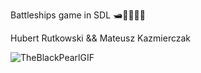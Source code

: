 Battleships game in SDL 🛥️🚤🏴‍☠️🦜

Hubert Rutkowski && Mateusz Kazmierczak

![TheBlackPearlGIF](https://github.com/hubert-rutkowski/battleships/assets/90204209/5f1cb504-e545-44ea-b7e8-5b5191dd3c2b)
